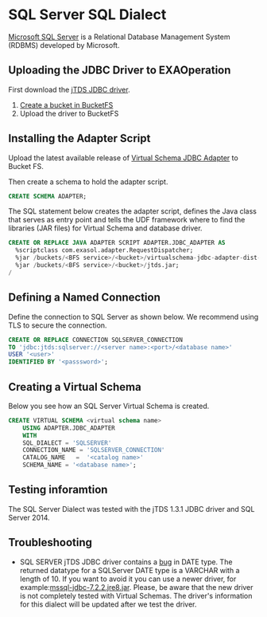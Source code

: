# SQL Server SQL Dialect

[Microsoft SQL Server](https://www.microsoft.com/en-us/sql-server/sql-server-2017) is a Relational Database Management System (RDBMS) developed by Microsoft. 

## Uploading the JDBC Driver to EXAOperation

First download the [jTDS JDBC driver](https://sourceforge.net/projects/jtds/files/).

1. [Create a bucket in BucketFS](https://docs.exasol.com/administration/on-premise/bucketfs/create_new_bucket_in_bucketfs_service.htm)
1. Upload the driver to BucketFS

## Installing the Adapter Script

Upload the latest available release of [Virtual Schema JDBC Adapter](https://github.com/exasol/virtual-schemas/releases) to Bucket FS.

Then create a schema to hold the adapter script.

```sql
CREATE SCHEMA ADAPTER;
```

The SQL statement below creates the adapter script, defines the Java class that serves as entry point and tells the UDF framework where to find the libraries (JAR files) for Virtual Schema and database driver.

```sql
CREATE OR REPLACE JAVA ADAPTER SCRIPT ADAPTER.JDBC_ADAPTER AS
  %scriptclass com.exasol.adapter.RequestDispatcher;
  %jar /buckets/<BFS service>/<bucket>/virtualschema-jdbc-adapter-dist-4.0.0.jar;
  %jar /buckets/<BFS service>/<bucket>/jtds.jar;
/
```

## Defining a Named Connection

Define the connection to SQL Server as shown below. We recommend using TLS to secure the connection.

```sql
CREATE OR REPLACE CONNECTION SQLSERVER_CONNECTION
TO 'jdbc:jtds:sqlserver://<server name>:<port>/<database name>'
USER '<user>'
IDENTIFIED BY '<passsword>';
```

## Creating a Virtual Schema

Below you see how an SQL Server Virtual Schema is created.

```sql
CREATE VIRTUAL SCHEMA <virtual schema name>
    USING ADAPTER.JDBC_ADAPTER
    WITH
    SQL_DIALECT = 'SQLSERVER'
    CONNECTION_NAME = 'SQLSERVER_CONNECTION'
    CATALOG_NAME   =  '<catalog name>'
    SCHEMA_NAME = '<database name>';
```

## Testing inforamtion

The SQL Server Dialect was tested with the jTDS 1.3.1 JDBC driver and SQL Server 2014.

## Troubleshooting 

- SQL SERVER jTDS JDBC driver contains a [bug](https://sourceforge.net/p/jtds/bugs/679/) in DATE type. 
The returned datatype for a SQLServer DATE type is a VARCHAR with a length of 10. If you want to avoid it you can use a newer driver, for example:[mssql-jdbc-7.2.2.jre8.jar](https://www.microsoft.com/en-us/download/details.aspx?id=57782).
Please, be aware that the new driver is not completely tested with Virtual Schemas. The driver's information for this dialect will be updated after we test the driver. 
